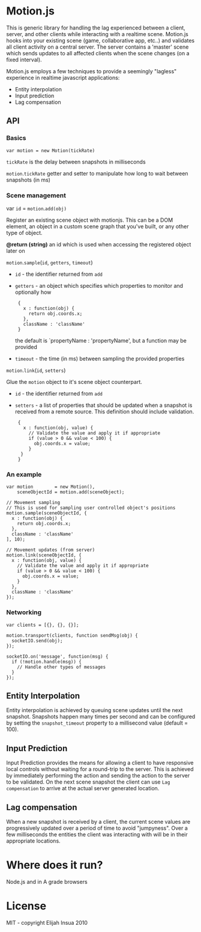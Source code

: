 # Motion.js

This is generic library for handling the lag experienced between a client,
server, and other clients while interacting with a realtime scene. Motion.js
hooks into your existing scene (game, collaborative app, etc..) and validates
all client activity on a central server.  The server contains a 'master' scene
which sends updates to all affected clients when the scene changes (on a fixed
interval).

Motion.js employs a few techniques to provide a seemingly "lagless" experience
in realtime javascript applications:

 * Entity interpolation
 * Input prediction
 * Lag compensation

## API

### Basics

 `var motion = new Motion(tickRate)`

 `tickRate` is the delay between snapshots in milliseconds

 `motion`.`tickRate`
 getter and setter to manipulate how long to wait between snapshots (in ms)

### Scene management

var `id` = `motion`.`add(obj)`

Register an existing scene object with motionjs. This can be a DOM element, an
object in a custom scene graph that you've built, or any other type of object.

 **@return (string)** an id which is used when accessing the registered object
 later on

`motion`.`sample`(`id`, `getters`, `timeout`)

 * `id` - the identifier returned from `add`
 * `getters` - an object which specifies which properties to monitor and optionally how

        {
          x : function(obj) {
            return obj.coords.x;
          },
          className : 'className'
        }

      the default is `propertyName : 'propertyName', but a function may be provided

   
 * `timeout` - the time (in ms) between sampling the provided properties

`motion`.`link`(`id`, `setters`)

Glue the `motion` object to it's scene object counterpart.

 * `id` - the identifier returned from `add`
 * `setters` - a list of properties that should be updated when a snapshot is received from a remote source.  This definition should include validation.

        {
          x : function(obj, value) {
            // Validate the value and apply it if appropriate
            if (value > 0 && value < 100) {
              obj.coords.x = value;
            }
         }
        }


### An example

    var motion        = new Motion(),
        sceneObjectId = motion.add(sceneObject);

    // Movement sampling
    // This is used for sampling user controlled object's positions
    motion.sample(sceneObjectId, {
      x : function(obj) {
        return obj.coords.x;
      },
      className : 'className'
    ], 10);

    // Movement updates (from server)
    motion.link(sceneObjectId, {
      x : function(obj, value) {
        // Validate the value and apply it if appropriate
        if (value > 0 && value < 100) {
          obj.coords.x = value;
        }
      },
      className : 'className'
    });

### Networking

    var clients = [{}, {}, {}];

    motion.transport(clients, function sendMsg(obj) {
      socketIO.send(obj);
    });

    socketIO.on('message', function(msg) {
      if (!motion.handle(msg)) {
        // Handle other types of messages
      }
    });

## Entity Interpolation

Entity interpolation is achieved by queuing scene updates until the next
snapshot.  Snapshots happen many times per second and can be configured by
setting the `snapshot_timeout` property to a millisecond value (default = 100).

## Input Prediction

Input Prediction provides the means for allowing a client to have responsive
local controls without waiting for a round-trip to the server.  This is achieved
by immediately performing the action and sending the action to the server to be
validated.  On the next scene snapshot the client can use `Lag compensation` to
arrive at the actual server generated location.

## Lag compensation

When a new snapshot is received by a client, the current scene values are
progressively updated over a period of time to avoid "jumpyness". Over a few
milliseconds the entities the client was interacting with will be in their
appropriate locations.

# Where does it run?

Node.js and in A grade browsers

# License

MIT - copyright Elijah Insua 2010
